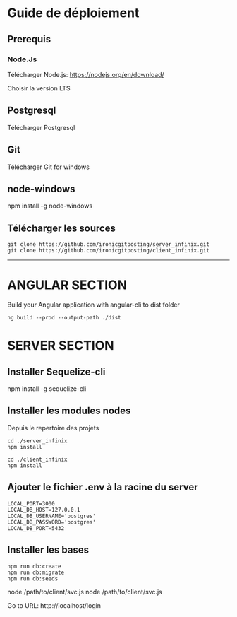 # Guide de déploiement

## Prerequis
### Node.Js

Télécharger Node.js:
https://nodejs.org/en/download/

Choisir la version LTS

## Postgresql

Télécharger Postgresql

## Git

Télécharger Git for windows

## node-windows
npm install -g node-windows

## Télécharger les sources

```
git clone https://github.com/ironicgitposting/server_infinix.git
git clone https://github.com/ironicgitposting/client_infinix.git
```

---

# ANGULAR SECTION

Build your Angular application with angular-cli to dist folder

```
ng build --prod --output-path ./dist
```


# SERVER SECTION

## Installer Sequelize-cli

npm install -g sequelize-cli

## Installer les modules nodes

Depuis le repertoire des projets

```
cd ./server_infinix
npm install

cd ./client_infinix
npm install
```

## Ajouter le fichier .env à la racine du server

```
LOCAL_PORT=3000
LOCAL_DB_HOST=127.0.0.1
LOCAL_DB_USERNAME='postgres'
LOCAL_DB_PASSWORD='postgres'
LOCAL_DB_PORT=5432
```

## Installer les bases

```
npm run db:create
npm run db:migrate
npm run db:seeds
```

node /path/to/client/svc.js
node /path/to/client/svc.js


Go to URL:
http://localhost/login


